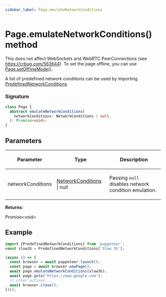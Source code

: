 ```yaml
---
sidebar_label: Page.emulateNetworkConditions
---
```


# Page.emulateNetworkConditions() method

This does not affect WebSockets and WebRTC PeerConnections (see https://crbug.com/563644). To set the page offline, you can use [Page.setOfflineMode()](./puppeteer.page.setofflinemode.md).

A list of predefined network conditions can be used by importing [PredefinedNetworkConditions](./puppeteer.predefinednetworkconditions.md).

### Signature

```typescript
class Page {
  abstract emulateNetworkConditions(
    networkConditions: NetworkConditions | null,
  ): Promise<void>;
}
```

## Parameters

<table><thead><tr><th>

Parameter

</th><th>

Type

</th><th>

Description

</th></tr></thead>
<tbody><tr><td>

networkConditions

</td><td>

[NetworkConditions](./puppeteer.networkconditions.md) \| null

</td><td>

Passing `null` disables network condition emulation.

</td></tr>
</tbody></table>

**Returns:**

Promise&lt;void&gt;

## Example

```ts
import {PredefinedNetworkConditions} from 'puppeteer';
const slow3G = PredefinedNetworkConditions['Slow 3G'];

(async () => {
  const browser = await puppeteer.launch();
  const page = await browser.newPage();
  await page.emulateNetworkConditions(slow3G);
  await page.goto('https://www.google.com');
  // other actions...
  await browser.close();
})();
```
